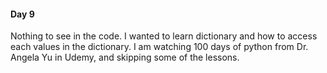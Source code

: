 #### Day 9
Nothing to see in the code. I wanted to learn dictionary and how to access each values in the dictionary.
I am watching 100 days of python from Dr. Angela Yu in Udemy, and skipping some of the lessons.
